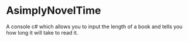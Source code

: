 # AsimplyNovelTime
A console c# which allows you to input the length of a book and tells you how long it will take to read it.
